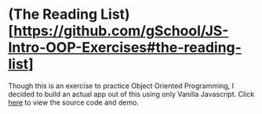 # (The Reading List)[https://github.com/gSchool/JS-Intro-OOP-Exercises#the-reading-list]
Though this is an exercise to practice Object Oriented Programming, I decided to build an actual app out of this using only Vanilla Javascript. Click [here](https://codesandbox.io/s/booklist-4s2rw?file=/src/index.js) to view the source code and demo. 